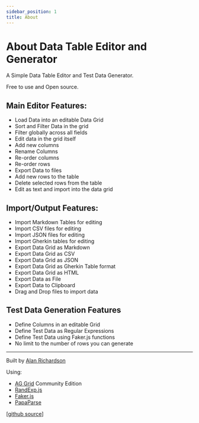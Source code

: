 ```yaml
---
sidebar_position: 1
title: About
---
```


# About Data Table Editor and Generator

A Simple Data Table Editor and Test Data Generator.

Free to use and Open source.

## Main Editor Features:

- Load Data into an editable Data Grid
- Sort and Filter Data in the grid
- Filter globally across all fields
- Edit data in the grid itself
- Add new columns
- Rename Columns
- Re-order columns
- Re-order rows
- Export Data to files
- Add new rows to the table
- Delete selected rows from the table
- Edit as text and import into the data grid

## Import/Output Features:

- Import Markdown Tables for editing
- Import CSV files for editing
- Import JSON files for editing
- Import Gherkin tables for editing
- Export Data Grid as Markdown
- Export Data Grid as CSV
- Export Data Grid as JSON
- Export Data Grid as Gherkin Table format
- Export Data Grid as HTML
- Export Data as File
- Export Data to Clipboard
- Drag and Drop files to import data

## Test Data Generation Features

- Define Columns in an editable Grid
- Define Test Data as Regular Expressions
- Define Test Data using Faker.js functions
- No limit to the number of rows you can generate

---

Built by [Alan Richardson](https://eviltester.com)

Using:

- [AG Grid](https://ag-grid.com) Community Edition
- [RandExp.js](http://fent.github.io/randexp.js/)
- [Faker.js](https://fakerjs.dev/)
- [PapaParse](https://www.papaparse.com/)

[[github source](https://github.com/eviltester/grid-table-editor)]